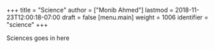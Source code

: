 +++
title = "Science"
author = ["Monib Ahmed"]
lastmod = 2018-11-23T12:00:18-07:00
draft = false
[menu.main]
  weight = 1006
  identifier = "science"
+++

Sciences goes in here
